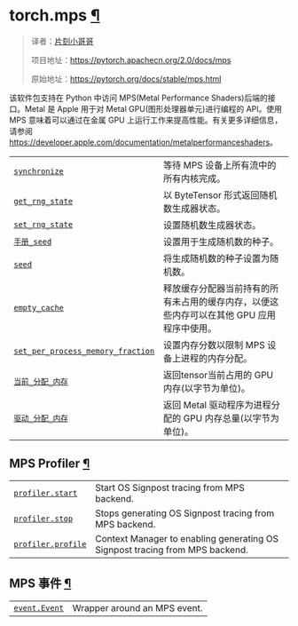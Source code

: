 # torch.mps [¶](#module-torch.mps "此标题的永久链接")

> 译者：[片刻小哥哥](https://github.com/jiangzhonglian)
>
> 项目地址：<https://pytorch.apachecn.org/2.0/docs/mps>
>
> 原始地址：<https://pytorch.org/docs/stable/mps.html>


 该软件包支持在 Python 中访问 MPS(Metal Performance Shaders)后端的接口。Metal 是 Apple 用于对 Metal GPU(图形处理器单元)进行编程的 API。使用 MPS 意味着可以通过在金属 GPU 上运行工作来提高性能。有关更多详细信息，请参阅 <https://developer.apple.com/documentation/metalperformanceshaders>。


|  |  |
| --- | --- |
| [`synchronize`](generated/torch.mps.synchronize.html#torch.mps.synchronize "torch.mps.synchronize") |等待 MPS 设备上所有流中的所有内核完成。 |
| [`get_rng_state`](generated/torch.mps.get_rng_state.html#torch.mps.get_rng_state "torch.mps.get_rng_state") |以 ByteTensor 形式返回随机数生成器状态。 |
| [`set_rng_state`](generated/torch.mps.set_rng_state.html#torch.mps.set_rng_state "torch.mps.set_rng_state") |设置随机数生成器状态。 |
| [`手册_seed`](generated/torch.mps.manual_seed.html#torch.mps.manual_seed "torch.mps.manual_seed") |设置用于生成随机数的种子。 |
| [`seed`](generated/torch.mps.seed.html#torch.mps.seed "torch.mps.seed") |将生成随机数的种子设置为随机数。 |
| [`empty_cache`](generated/torch.mps.empty_cache.html#torch.mps.empty_cache "torch.mps.empty_cache") |释放缓存分配器当前持有的所有未占用的缓存内存，以便这些内存可以在其他 GPU 应用程序中使用。 |
| [`set_per_process_memory_fraction`](generated/torch.mps.set_per_process_memory_fraction.html#torch.mps.set_per_process_memory_fraction“torch.mps.set_per_process_memory_fraction”) |设置内存分数以限制 MPS 设备上进程的内存分配。 |
| [`当前_分配_内存`](generated/torch.mps.current_allocated_memory.html#torch.mps.current_allocated_memory "torch.mps.current_allocated_memory") |返回tensor当前占用的 GPU 内存(以字节为单位)。 |
| [`驱动_分配_内存`](generated/torch.mps.driver_allocated_memory.html#torch.mps.driver_allocated_memory "torch.mps.driver_allocated_memory") |返回 Metal 驱动程序为进程分配的 GPU 内存总量(以字节为单位)。 |


## MPS Profiler [¶](#mps-profiler "此标题的永久链接")


|  |  |
| --- | --- |
| 	[`profiler.start`](generated/torch.mps.profiler.start.html#torch.mps.profiler.start "torch.mps.profiler.start")	 | 	 Start OS Signpost tracing from MPS backend.	  |
| 	[`profiler.stop`](generated/torch.mps.profiler.stop.html#torch.mps.profiler.stop "torch.mps.profiler.stop")	 | 	 Stops generating OS Signpost tracing from MPS backend.	  |
| 	[`profiler.profile`](generated/torch.mps.profiler.profile.html#torch.mps.profiler.profile "torch.mps.profiler.profile")	 | 	 Context Manager to enabling generating OS Signpost tracing from MPS backend.	  |


## MPS 事件 [¶](#mps-event "此标题的固定链接")


|  |  |
| --- | --- |
| 	[`event.Event`](generated/torch.mps.event.Event.html#torch.mps.event.Event "torch.mps.event.Event")	 | 	 Wrapper around an MPS event.	  |